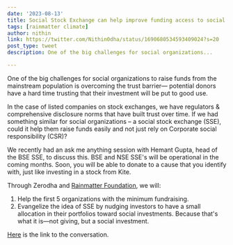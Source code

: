 ```yaml
---
date: '2023-08-13'
title: Social Stock Exchange can help improve funding access to social organizations  
tags: [rainmatter climate]
author: nithin
link: https://twitter.com/Nithin0dha/status/1690680534593409024?s=20
post_type: tweet
description: One of the big challenges for social organizations...

---
```


One of the big challenges for social organizations to raise funds from the mainstream population is overcoming the trust barrier— potential donors have a hard time trusting that their investment will be put to good use.

In the case of listed companies on stock exchanges, we have regulators & comprehensive disclosure norms that have built trust over time. If we had something similar for social organizations – a social stock exchange (SSE), could it help them raise funds easily and not just rely on Corporate social responsibility (CSR)?

We recently had an ask me anything session with Hemant Gupta, head of the BSE SSE, to discuss this. 
BSE and NSE SSE's will be operational in the coming months. Soon, you will be able to donate to a cause that you identify with, just like investing in a stock from Kite.

Through Zerodha and [Rainmatter Foundation](https://twitter.com/RainmatterOrg), we will:
1. Help the first 5 organizations with the minimum fundraising.
2. Evangelize the idea of SSE by nudging investors to have a small allocation in their portfolios toward social investments. Because that's what it is—not giving, but a social investment.

[Here](https://youtu.be/mqLzFob10ac?si=8R4st-b9TEL-Om9M) is the link to the conversation. 

